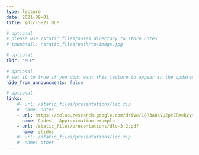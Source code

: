 ```yaml
---
type: lecture
date: 2021-09-01
title: (dlc-3-2) MLP

# optional
# please use /static_files/notes directory to store notes
# thumbnail: /static_files/path/to/image.jpg

# optional
tldr: "MLP"
  
# optional
# set it to true if you dont want this lecture to appear in the updates section
hide_from_announcments: false

# optional
links: 
    #- url: /static_files/presentations/lec.zip
    #  name: notes
    - url: https://colab.research.google.com/drive/1GR3a0sVU2ptZFmekzysWozHo9N12j7Kl?usp=sharing
      name: Codes - Approximation example
    - url: /static_files/presentations/dlc-3.2.pdf
      name: slides
    #- url: /static_files/presentations/lec.zip
    #  name: other
---
```

